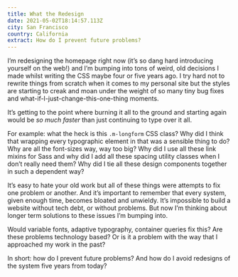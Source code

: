 ```yaml
---
title: What the Redesign
date: 2021-05-02T18:14:57.113Z
city: San Francisco
country: California
extract: How do I prevent future problems?
---
```

I’m redesigning the homepage right now (it’s so dang hard introducing yourself on the web!) and I’m bumping into tons of weird, old decisions I made whilst writing the CSS maybe four or five years ago. I try hard not to rewrite things from scratch when it comes to my personal site but the styles are starting to creak and moan under the weight of so many tiny bug fixes and what-if-I-just-change-this-one-thing moments.

It’s getting to the point where burning it all to the ground and starting again would be _so much faster_ than just continuing to type over it all.

For example: what the heck is this `.m-longform` CSS class? Why did I think that wrapping every typographic element in that was a sensible thing to do? Why are all the font-sizes way, way too big? Why did I use all these link mixins for Sass and why did I add all these spacing utility classes when I don’t really need them? Why did I tie all these design components together in such a dependent way?

It’s easy to hate your old work but all of these things were attempts to fix one problem or another. And it’s important to remember that every system, given enough time, becomes bloated and unwieldy. It’s impossible to build a website without tech debt, or without problems. But now I’m thinking about longer term solutions to these issues I’m bumping into. 

Would variable fonts, adaptive typography, container queries fix this? Are these problems technology based? Or is it a problem with the way that I approached my work in the past?

In short: how do I prevent future problems? And how do I avoid redesigns of the system five years from today?
